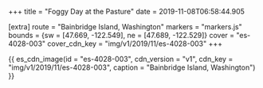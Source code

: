 +++
title = "Foggy Day at the Pasture"
date = 2019-11-08T06:58:44.905

[extra]
route = "Bainbridge Island, Washington"
markers = "markers.js"
bounds = {sw = [47.669, -122.549], ne = [47.689, -122.529]}
cover = "es-4028-003"
cover_cdn_key = "img/v1/2019/11/es-4028-003"
+++

<!-- more -->

{{ es_cdn_image(id = "es-4028-003", cdn_version = "v1", cdn_key = "img/v1/2019/11/es-4028-003", caption = "Bainbridge Island, Washington") }}
